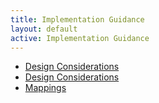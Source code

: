 ```yaml
---
title: Implementation Guidance
layout: default
active: Implementation Guidance
---
```


<ul>
	<li><a href="design-considerations.html">Design Considerations</a></li>
	<li><a href="narrative-guidance.html">Design Considerations</a></li>
	<li><a href="mappings.html">Mappings</a></li>
</ul>